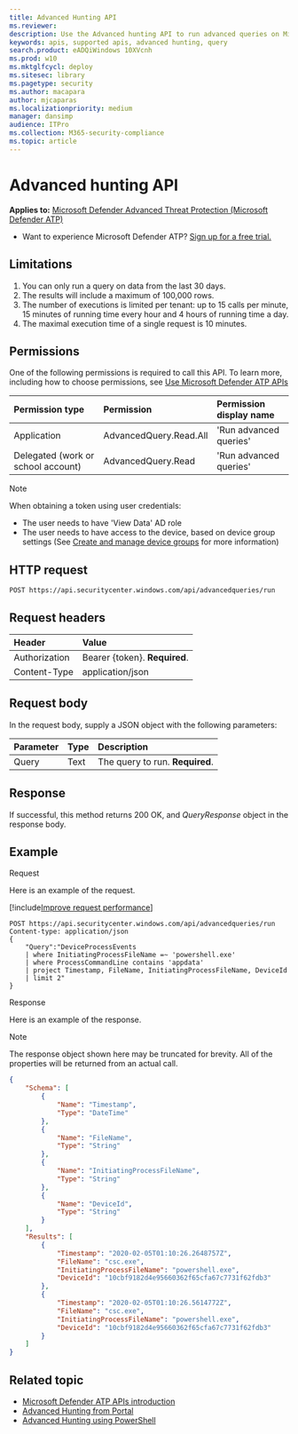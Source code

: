 ```yaml
---
title: Advanced Hunting API
ms.reviewer: 
description: Use the Advanced hunting API to run advanced queries on Microsoft Defender Advanced Threat Protection
keywords: apis, supported apis, advanced hunting, query
search.product: eADQiWindows 10XVcnh
ms.prod: w10
ms.mktglfcycl: deploy
ms.sitesec: library
ms.pagetype: security
ms.author: macapara
author: mjcaparas
ms.localizationpriority: medium
manager: dansimp
audience: ITPro
ms.collection: M365-security-compliance 
ms.topic: article
---
```


# Advanced hunting API

**Applies to:** [Microsoft Defender Advanced Threat Protection (Microsoft Defender ATP)](https://go.microsoft.com/fwlink/p/?linkid=2069559)

- Want to experience Microsoft Defender ATP? [Sign up for a free trial.](https://www.microsoft.com/microsoft-365/windows/microsoft-defender-atp?ocid=docs-wdatp-exposedapis-abovefoldlink) 

## Limitations
1. You can only run a query on data from the last 30 days.
2. The results will include a maximum of 100,000 rows.
3. The number of executions is limited per tenant: up to 15 calls per minute, 15 minutes of running time every hour and 4 hours of running time a day.
4. The maximal execution time of a single request is 10 minutes.

## Permissions
One of the following permissions is required to call this API. To learn more, including how to choose permissions, see [Use Microsoft Defender ATP APIs](apis-intro.md)

Permission type |	Permission	|	Permission display name
:---|:---|:---
Application |	AdvancedQuery.Read.All |	'Run advanced queries'
Delegated (work or school account) | AdvancedQuery.Read | 'Run advanced queries'

>[!Note]
> When obtaining a token using user credentials:
>- The user needs to have 'View Data' AD role
>- The user needs to have access to the device, based on device group settings (See [Create and manage device groups](machine-groups.md) for more information)

## HTTP request
```
POST https://api.securitycenter.windows.com/api/advancedqueries/run
```

## Request headers

Header | Value 
:---|:---
Authorization | Bearer {token}. **Required**.
Content-Type	| application/json

## Request body
In the request body, supply a JSON object with the following parameters:

Parameter |	Type	| Description
:---|:---|:---
Query |	Text |	The query to run. **Required**.

## Response
If successful, this method returns 200 OK, and _QueryResponse_ object in the response body.


## Example

Request

Here is an example of the request.

[!include[Improve request performance](../../includes/improve-request-performance.md)]


```
POST https://api.securitycenter.windows.com/api/advancedqueries/run
Content-type: application/json
{
	"Query":"DeviceProcessEvents  
    | where InitiatingProcessFileName =~ 'powershell.exe'
    | where ProcessCommandLine contains 'appdata'
    | project Timestamp, FileName, InitiatingProcessFileName, DeviceId
    | limit 2"
}
```

Response

Here is an example of the response.

>[!NOTE]
>The response object shown here may be truncated for brevity. All of the properties will be returned from an actual call.

```json
{
	"Schema": [
		{
			"Name": "Timestamp",
			"Type": "DateTime"
		},
		{
			"Name": "FileName",
			"Type": "String"
		},
		{
			"Name": "InitiatingProcessFileName",
			"Type": "String"
		},
		{
			"Name": "DeviceId",
			"Type": "String"
		}
	],
	"Results": [
		{
			"Timestamp": "2020-02-05T01:10:26.2648757Z",
			"FileName": "csc.exe",
			"InitiatingProcessFileName": "powershell.exe",
			"DeviceId": "10cbf9182d4e95660362f65cfa67c7731f62fdb3"
		},
		{
			"Timestamp": "2020-02-05T01:10:26.5614772Z",
			"FileName": "csc.exe",
			"InitiatingProcessFileName": "powershell.exe",
			"DeviceId": "10cbf9182d4e95660362f65cfa67c7731f62fdb3"
		}
	]
}
```

## Related topic
- [Microsoft Defender ATP APIs introduction](apis-intro.md)
- [Advanced Hunting from Portal](advanced-hunting-query-language.md)
- [Advanced Hunting using PowerShell](run-advanced-query-sample-powershell.md)
